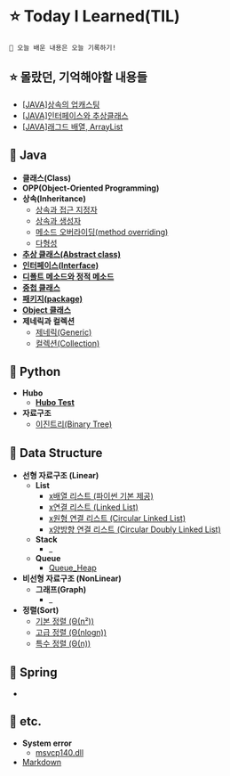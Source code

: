 # ⭐️ Today I Learned(TIL)
    🌟 오늘 배운 내용은 오늘 기록하기!
## ⭐️ 몰랐던, 기억해야할 내용들
* [[JAVA]상속의 업캐스팅](./Remind/Remind_Upcasting.md)
* [[JAVA]인터페이스와 추상클래스](./Remind/Remind_Inter_abst.md)
* [[JAVA]래그드 배열, ArrayList](./Remind/Remind_Rag_AL.md)
## 📌 Java
* **클래스(Class)**
* **OPP(Object-Oriented Programming)**
* **상속(Inheritance)**
  + [상속과 접근 지정자](./Java/06_%EC%83%81%EC%86%8D_%EC%A0%91%EA%B7%BC%EC%A7%80%EC%A0%95%EC%9E%90.md)
  + [상속과 생성자](./Java/06_%EC%83%81%EC%86%8D_%EC%83%9D%EC%84%B1%EC%9E%90.md)
  + [메소드 오버라이딩(method overriding)](./Java/06_method_overriding.md)
  + [다형성](./Java/06_Polymorphism.md)
* [**추상 클래스(Abstract class)**](./Java/07_AbstractClass.md)
* [**인터페이스(Interface)**](./Java/07_Interface.md)
* [**디폴트 메소드와 정적 메소드**](./Java/07_Default_static_method.md)
* [**중첩 클래스**](./Java/07_Outer_Class.md)
* [**패키지(package)**](./Java/08_Package.md)
* [**Object 클래스**](./Java/08_Api_Package.md)
* **제네릭과 컬렉션**
  + [제네릭(Generic)](./Java/13_Generic.md)
  + [컬렉션(Collection)](./Java/13_Collection.md)
## 📌 Python
* **Hubo**
  + [**Hubo Test**](./Python/Binary_Tree.md)
* **자료구조**
  + [이진트리(Binary Tree)]()
## 📌 Data Structure
* **선형 자료구조 (Linear)**
  + **List**
    + [x배열 리스트 (파이썬 기본 제공)]()
    + [x연결 리스트 (Linked List)]()
    + [x원형 연결 리스트 (Circular Linked List)]()
    + [x양방향 연결 리스트 (Circular Doubly Linked List)]()
  + **Stack**
    + _
  + **Queue**
    + [Queue_Heap](./DataStructure/queue_heap.md)
* **비선형 자료구조 (NonLinear)**
  + **그래프(Graph)**
    + _
* **정렬(Sort)**
  + [기본 정렬 (Θ(n²))](./DataStructure/Sort_1.md)
  + [고급 정렬 (Θ(nlogn))](./DataStructure/Sort_2.md)
  + [특수 정렬 (Θ(n))](./DataStructure/Sort_3.md)
## 📌 Spring
* 
## 📌 etc.
* **System error**
  + [msvcp140.dll](./etc/msvcp140.md)
* [Markdown](./etc/Markdown.md)
